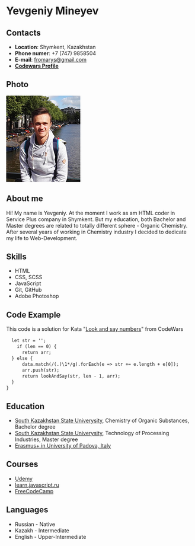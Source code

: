 # Yevgeniy Mineyev

## Contacts

- **Location**: Shymkent, Kazakhstan
- **Phone numer**: +7 (747) 9858504
- **E-mail**: fromarys@gmail.com
- **[Codewars Profile](https://www.codewars.com/users/fromarys)**

## Photo
![my photo](myphoto.jpg)

## About me
Hi! My name is Yevgeniy. At the moment I work as am HTML coder in Service Plus company in Shymkent. But my education, both Bachelor and Master degrees are related to totally different sphere - Organic Chemistry. After several years of working in Chemistry industry I decided to dedicate my life to Web-Development.

## Skills
- HTML
- CSS, SCSS
- JavaScript
- Git, GitHub
- Adobe Photoshop

## Code Example
This code is a solution for Kata "[Look and say numbers](https://www.codewars.com/kata/53ea07c9247bc3fcaa00084d)" from CodeWars
```function lookAndSay(data,len, arr = []){
  let str = '';
    if (len == 0) {
      return arr;
  } else {
      data.match(/(.)\1*/g).forEach(e => str += e.length + e[0]);
      arr.push(str);
      return lookAndSay(str, len - 1, arr);
  }
}
```
## Education
- [South Kazakhstan State Univerysity](https://auezov.edu.kz/rus), Chemistry of Organiс Substances, Bachelor degree
- [South Kazakhstan State Univerysity](https://auezov.edu.kz/rus), Technology of Processing Industries, Master degree
- [Erasmus+ in University of Padova, Italy](https://www.unipd.it/en/)

## Courses
 - [Udemy](https://www.udemy.com/)
 - [learn.javascript.ru](https://learn.javascript.ru/)
 - [FreeCodeCamp](https://www.freecodecamp.org/)

## Languages
- Russian - Native
- Kazakh - Intermediate
- English - Upper-Intermediate
